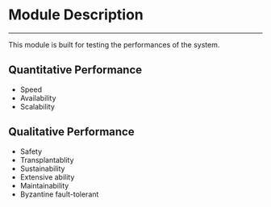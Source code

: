 # Module Description

----------------------

This module is built for testing the performances of the system.

## Quantitative Performance

* Speed
* Availability
* Scalability


## Qualitative Performance

* Safety
* Transplantablity
* Sustainability
* Extensive ability
* Maintainability
* Byzantine fault-tolerant